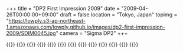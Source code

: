+++
title = "DP2 First Impression 2009"
date = "2009-04-26T00:00:00+09:00"
draft = false
location  = "Tokyo, Japan"
topimg = "https://lowply.s3-ap-northeast-1.amazonaws.com/lowply.github.io/images/dp2-first-impression-2009/SDIM0045.jpg"
camera = "Sigma DP2"
+++

{{<img album="dp2-first-impression-2009" name="SDIM0019">}}
{{<img album="dp2-first-impression-2009" name="SDIM0020">}}
{{<img album="dp2-first-impression-2009" name="SDIM0023">}}
{{<img album="dp2-first-impression-2009" name="SDIM0026">}}
{{<img album="dp2-first-impression-2009" name="SDIM0030" orientation="portrait">}}
{{<img album="dp2-first-impression-2009" name="SDIM0031">}}
{{<img album="dp2-first-impression-2009" name="SDIM0035">}}
{{<img album="dp2-first-impression-2009" name="SDIM0042">}}
{{<img album="dp2-first-impression-2009" name="SDIM0043">}}
{{<img album="dp2-first-impression-2009" name="SDIM0045">}}
{{<img album="dp2-first-impression-2009" name="SDIM0048">}}
{{<img album="dp2-first-impression-2009" name="SDIM0049">}}
{{<img album="dp2-first-impression-2009" name="SDIM0050">}}

